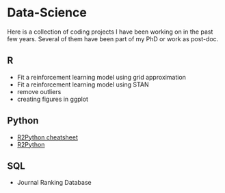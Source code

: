 # Data-Science

Here is a collection of coding projects I have been working on in the past few years. Several of them have been part of my PhD or work as post-doc.

## R
- Fit a reinforcement learning model using grid approximation
- Fit a reinforcement learning model using STAN
- remove outliers
- creating figures in ggplot

## Python
- [R2Python cheatsheet](https://github.com/verenasarrazin/Data-Science/blob/main/Python/R2Python.html)
- <a href="https://<verenasarrazin>.github.io/<Data-Science>/R2Python.html" title="R2Python">R2Python</a>

## SQL
- Journal Ranking Database
